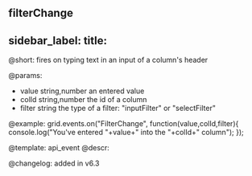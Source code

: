 filterChange
---
sidebar_label: 
title: 
---          


@short:
fires on typing text in an input of a column's header

@params:
- value		string,number		an entered value
- colId		string,number		the id of a column
- filter	string				the type of a filter: "inputFilter" or "selectFilter"


@example:
grid.events.on("FilterChange", function(value,colId,filter){
    console.log("You've entered "+value+" into the "+colId+" column");
});


@template: api_event
@descr:

@changelog: added in v6.3


